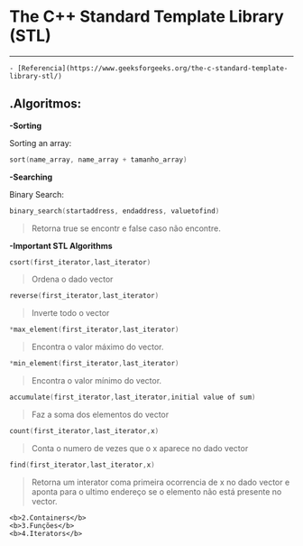 # The C++ Standard Template Library (STL)
---
    - [Referencia](https://www.geeksforgeeks.org/the-c-standard-template-library-stl/)



## .Algoritmos:

<b>-Sorting </b>
 
Sorting an array: 
```c
sort(name_array, name_array + tamanho_array)
```

<b>-Searching </b>

Binary Search: 
```c
binary_search(startaddress, endaddress, valuetofind)
```
>Retorna true se encontr e false caso não encontre. 

<b>-Important STL Algorithms </b>

```c
csort(first_iterator,last_iterator)
```
>Ordena o dado vector <br>

```c
reverse(first_iterator,last_iterator)
```
> Inverte todo o vector<br>

```c
*max_element(first_iterator,last_iterator)
```
>Encontra o valor máximo do vector.<br>

```c
*min_element(first_iterator,last_iterator)
```
>Encontra o valor mínimo do vector.<br>

```c
accumulate(first_iterator,last_iterator,initial value of sum)
```
>Faz a soma dos elementos do vector<br>

```c
count(first_iterator,last_iterator,x)
```
>Conta o numero de vezes que o x aparece no dado vector<br>

```c
find(first_iterator,last_iterator,x)
```
>Retorna um interator coma primeira ocorrencia de x no dado vector e aponta para o ultimo endereço se o elemento não está presente no vector.<br>
            
    <b>2.Containers</b>
    <b>3.Funções</b>
    <b>4.Iterators</b>
